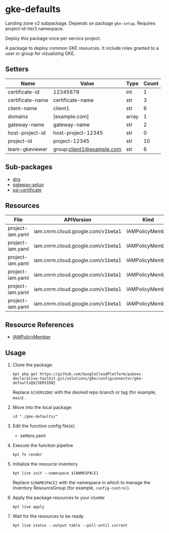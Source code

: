 <!-- BEGINNING OF PRE-COMMIT-BLUEPRINT DOCS HOOK:TITLE -->
# gke-defaults


<!-- END OF PRE-COMMIT-BLUEPRINT DOCS HOOK:TITLE -->

<!-- BEGINNING OF PRE-COMMIT-BLUEPRINT DOCS HOOK:BODY -->
Landing zone v2 subpackage.
Depends on package `gke-setup`.
Requires project-id-tier3 namespace.

Deploy this package once per service project.

A package to deploy common GKE resources. It include roles granted to a user or group for vizualizing GKE.

## Setters

|       Name       |           Value           | Type  | Count |
|------------------|---------------------------|-------|-------|
| certificate-id   |                  12345678 | int   |     1 |
| certificate-name | certificate-name          | str   |     3 |
| client-name      | client1                   | str   |     6 |
| domains          | [example.com]             | array |     1 |
| gateway-name     | gateway-name              | str   |     2 |
| host-project-id  | host-project-12345        | str   |     0 |
| project-id       | project-12345             | str   |    10 |
| team-gkeviewer   | group:client1@example.com | str   |     6 |

## Sub-packages

- [dns](gateway-setup/dns)
- [gateway-setup](gateway-setup)
- [ssl-certificate](gateway-setup/ssl-certificate)

## Resources

|       File       |            APIVersion             |      Kind       |                 Name                  | Namespace |
|------------------|-----------------------------------|-----------------|---------------------------------------|-----------|
| project-iam.yaml | iam.cnrm.cloud.google.com/v1beta1 | IAMPolicyMember | containerclusterviewer-permissions    |           |
| project-iam.yaml | iam.cnrm.cloud.google.com/v1beta1 | IAMPolicyMember | loggingviewer-permissions             |           |
| project-iam.yaml | iam.cnrm.cloud.google.com/v1beta1 | IAMPolicyMember | monitoringviewer-permissions          |           |
| project-iam.yaml | iam.cnrm.cloud.google.com/v1beta1 | IAMPolicyMember | monitoringdashboardeditor-permissions |           |
| project-iam.yaml | iam.cnrm.cloud.google.com/v1beta1 | IAMPolicyMember | pubsubviewer-permissions              |           |
| project-iam.yaml | iam.cnrm.cloud.google.com/v1beta1 | IAMPolicyMember | pubsubsubscriber-permissions          |           |

## Resource References

- [IAMPolicyMember](https://cloud.google.com/config-connector/docs/reference/resource-docs/iam/iampolicymember)

## Usage

1.  Clone the package:
    ```shell
    kpt pkg get https://github.com/GoogleCloudPlatform/pubsec-declarative-toolkit.git/solutions/gke/configconnector/gke-defaults@${VERSION}
    ```
    Replace `${VERSION}` with the desired repo branch or tag
    (for example, `main`).

1.  Move into the local package:
    ```shell
    cd "./gke-defaults/"
    ```

1.  Edit the function config file(s):
    - setters.yaml

1.  Execute the function pipeline
    ```shell
    kpt fn render
    ```

1.  Initialize the resource inventory
    ```shell
    kpt live init --namespace ${NAMESPACE}
    ```
    Replace `${NAMESPACE}` with the namespace in which to manage
    the inventory ResourceGroup (for example, `config-control`).

1.  Apply the package resources to your cluster
    ```shell
    kpt live apply
    ```

1.  Wait for the resources to be ready
    ```shell
    kpt live status --output table --poll-until current
    ```

<!-- END OF PRE-COMMIT-BLUEPRINT DOCS HOOK:BODY -->
